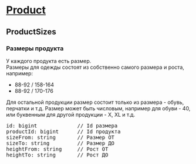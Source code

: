 
# [Product](Product.md)

## ProductSizes

### Размеры продукта

У каждого продукта есть размер.  
Размеры для одежды состоят из собственно самого размера и роста, например:  

 - 88-92 / 158-164
 - 88-92 / 170-176  

Для остальной продукции размер состоит только из размера - обувь, перчатки и т.д.
Размер может быть числовым, например для обуви - 40, или буквенным для другой продукции - X, XL и т.д. 

<pre>
id: bigint             // Id размера
productId: bigint      // Id продукта
sizeFrom: string       // Размер ОТ
sizeTo: string         // Размер ДО
heightFrom: string     // Рост ОТ
heightTo: string       // Рост ДО
</pre>


